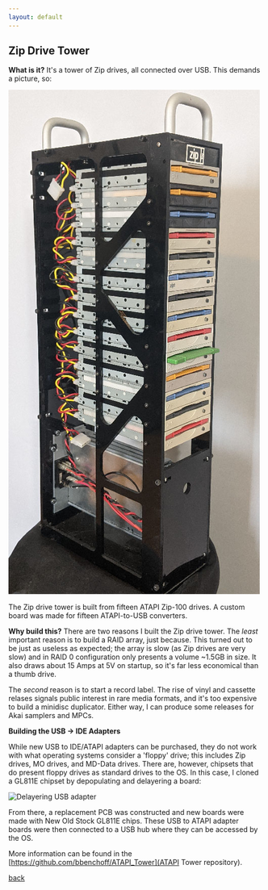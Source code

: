 ```yaml
---
layout: default
---
```


## Zip Drive Tower

**What is it?** It's a tower of Zip drives, all connected over USB. This demands a picture, so:

![Zip Drive Tower](/images/Atapi-tower.jpg)

The Zip drive tower is built from fifteen ATAPI Zip-100 drives. A custom board was made for fifteen ATAPI-to-USB converters.

**Why build this?** There are two reasons I built the Zip drive tower. The _least_ important reason is to build a RAID array, just because. This turned out to be just as useless as expected; the array is slow (as Zip drives are very slow) and in RAID 0 configuration only presents a volume ~1.5GB in size. It also draws about 15 Amps at 5V on startup, so it's far less economical than a thumb drive.

The _second_ reason is to start a record label. The rise of vinyl and cassette relases signals public interest in rare media formats, and it's too expensive to build a minidisc duplicator. Either way, I can produce some releases for Akai samplers and MPCs.

**Building the USB -> IDE Adapters**

While new USB to IDE/ATAPI adapters can be purchased, they do not work with what operating systems consider a 'floppy' drive; this includes Zip drives, MO drives, and MD-Data drives. There are, however, chipsets that do present floppy drives as standard drives to the OS. In this case, I cloned a GL811E chipset by depopulating and delayering a board:

![Delayering USB adapter](/images/atapiGL811e.gif)

From there, a replacement PCB was constructed and new boards were made with New Old Stock GL811E chips. These USB to ATAPI adapter boards were then connected to a USB hub where they can be accessed by the OS.

More information can be found in the [https://github.com/bbenchoff/ATAPI_Tower](ATAPI Tower repository).

[back](./)
